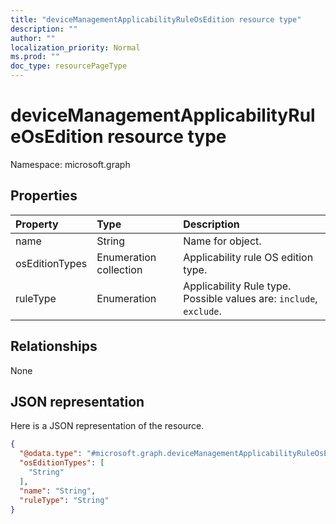 ```yaml
---
title: "deviceManagementApplicabilityRuleOsEdition resource type"
description: ""
author: ""
localization_priority: Normal
ms.prod: ""
doc_type: resourcePageType
---
```


# deviceManagementApplicabilityRuleOsEdition resource type


Namespace: microsoft.graph



## Properties
|Property|Type|Description|
|:---|:---|:---|
|name|String|Name for object.|
|osEditionTypes|Enumeration collection|Applicability rule OS edition type.|
|ruleType|Enumeration|Applicability Rule type. Possible values are: `include`, `exclude`.|

## Relationships
None

## JSON representation
Here is a JSON representation of the resource.
<!-- {
  "blockType": "resource",
  "@odata.type": "microsoft.graph.deviceManagementApplicabilityRuleOsEdition"
}
-->
``` json
{
  "@odata.type": "#microsoft.graph.deviceManagementApplicabilityRuleOsEdition",
  "osEditionTypes": [
    "String"
  ],
  "name": "String",
  "ruleType": "String"
}
```

